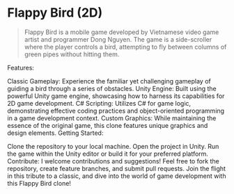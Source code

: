 # Flappy Bird (2D)

> Flappy Bird is a mobile game developed by Vietnamese video game artist and programmer Dong Nguyen. The game is a side-scroller where the player controls a bird, attempting to fly between columns of green pipes without hitting them.

Features:

Classic Gameplay: Experience the familiar yet challenging gameplay of guiding a bird through a series of obstacles.
Unity Engine: Built using the powerful Unity game engine, showcasing how to harness its capabilities for 2D game development.
C# Scripting: Utilizes C# for game logic, demonstrating effective coding practices and object-oriented programming in a game development context.
Custom Graphics: While maintaining the essence of the original game, this clone features unique graphics and design elements.
Getting Started:

Clone the repository to your local machine.
Open the project in Unity.
Run the game within the Unity editor or build it for your preferred platform.
Contribute:
I welcome contributions and suggestions! Feel free to fork the repository, create feature branches, and submit pull requests.
Join the flight in this tribute to a classic, and dive into the world of game development with this Flappy Bird clone!

